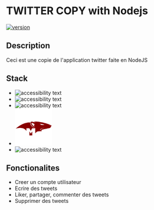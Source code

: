 # TWITTER COPY with Nodejs

[![version](https://img.shields.io/badge/version-1.0.0-yellow.svg)](https://semver.org)

## Description
Ceci est une copie de l'application twitter faite en NodeJS

## Stack
* <img src="https://cdn.freebiesupply.com/logos/large/2x/nodejs-1-logo-png-transparent.png" height="100" alt="accessibility text">
* <img src="https://cdn.freebiesupply.com/logos/large/2x/pugpugjs-logo-png-transparent.png" height="100" alt="accessibility text">
* <img src="https://upload.wikimedia.org/wikipedia/commons/thumb/9/93/MongoDB_Logo.svg/2560px-MongoDB_Logo.svg.png" height="100" alt="accessibility text">
* <img src="https://raw.githubusercontent.com/github/explore/80688e429a7d4ef2fca1e82350fe8e3517d3494d/topics/mongoose/mongoose.png" height="100" alt="accessibility text">
* <img src="https://upload.wikimedia.org/wikipedia/commons/thumb/b/b2/Bootstrap_logo.svg/1280px-Bootstrap_logo.svg.png" height="100" alt="accessibility text">

## Fonctionalites
- Creer un compte utilisateur
- Ecrire des tweets
- Liker, partager, commenter des tweets
- Supprimer des tweets